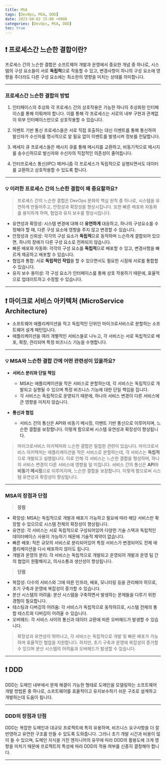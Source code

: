 ```yaml
---
title: MSA
tags: [DevOps, MSA, DDD]
date: 2023-08-02 15:00 +0900
categories: [DevOps, MSA, DDD]
toc: true
---
```


## ❗️ 프로세스간 느슨한 결합이란?

프로세스 간의 느슨한 결합은 소프트웨어 개발과 운영에서 중요한 개념 중 하나로, 시스템의 구성 요소들이 서로 **독립적**으로 작동할 수 있고, 변경사항이 하나의 구성 요소에 영향을 주더라도 다른 구성 요소에는 최소한의 영향을 미치는 상태를 의미합니다.

---

### 프로세스간 느슨한 결합의 방법

1. 인터페이스의 추상화
각 프로세스 간의 상호작용은 가능한 하나의 추상화된 인터페이스를 통해 이뤄져야 합니다. 이를 통해 각 프로세스는 서로의 내부 구현과 관계없이 외부 인터페이스만으로 상호작용할 수 있습니다.

2. 이벤트 기반 통신
프로세스들은 서로 직접 호출하는 대신 이벤트를 통해 통신하여 발신자가 수신자를 명시적으로 알 필요 없이 이벤트를 발생시켜 정보를 전달합니다.

3. 메세지 큐
프로세스들은 메시지 큐를 통해 메시지를 교환하고, 비동기적으로 메시지를 송수신하므로 발신자와 수신자의 직접적인 의존성이 줄어듭니다.

4. 인터프로세스 통신(IPC) 메커니즘
각 프로세스가 독립적으로 실행되면서도 데이터를 교환하고 상호작용할 수 있도록 합니다.

---

### 💡 이러한 프로세스 간의 느슨한 결합이 왜 중요할까요?

> 프로세스 간의 느슨한 결합은 DevOps 문화의 핵심 원칙 중 하나로, 시스템을 유연하게 만들어주고, 안정성과 확장성을 향상시킵니다. 또한 빠른 배포와 자동화를 용이하게 하며, 협업과 유지 보수를 향상시킵니다.

- 유연성과 확장성: 시스템 변경에 대해 더 **유연하게** 대응하고, 하나의 구성요소를 수정해야 할 때, 다른 구성 요소에 영향을 주지 않고 변경할 수 있습니다.
- 안정성과 신뢰성: 각각의 구성 요소가 **독립적**으로 동작하며 느슨하게 결합되어 있으면, 하나의 장애가 다른 구성 요소로 전파되지 않습니다.
- 빠른 배포와 자동화: 각각의 구성 요소를 **독립적**으로 배포할 수 있고, 변경사항을 빠르게 제공하고 배포할 수 있습니다.
- 협업과 통합: 서로 **독립적인 작업**을 할 수 있으면서도 필요한 시점에 서로를 통합할 수 있습니다.
- 유지 보수 용이성: 각 구성 요소가 인터페이스를 통해 상호 작용하기 때문에, 효율적으로 업데이트하고 수정할 수 있습니다.

---

## ❗️ 마이크로 서비스 아키텍처 (**M**icro**S**ervice **A**rchitecture)

- 소프트웨어 애플리케이션을 작고 독립적인 단위인 마이크로서비스로 분할하는 소프트웨어 설계 패턴입니다.
- 애플리케이션을 여러 개별적인 서비스들로 나누고, 각 서비스는 서로 독립적으로 배포, 확장, 관리되며 특정 비즈니스 기능을 수행합니다.

---

### 💡 MSA와 느슨한 결합 간에 어떤 관련성이 있을까요?

- **서비스 분리와 단일 책임**
  - MSA는 애플리케이션을 작은 서비스로 분할하는데, 각 서비스는 독립적으로 개발되고 실행될 수 있으며 특정 비즈니스 기능에 대한 단일 책임을 집니다.
  - 각 서비스는 독립적으로 운영되기 때문에, 하나의 서비스 변경이 다른 서비스에 큰 영향을 미치지 않습니다.

- **통신과 협업**
  - 서비스 간의 통신은 API와 비동기 메시징, 이벤트 기반 통신으로 이루어지며, 느슨한 결합을 보장합니다. 이렇게 함으로써 시스템 유연성과 확장성이 향상됩니다.

> 마이크로서비스 아키텍처와 느슨한 결합은 밀접한 관련이 있습니다. 마이크로서비스 아키텍처는 애플리케이션을 작은 서비스로 분할하는데, 각 서비스는 **독립적**으로 개발되고 실행됩니다. 이로 인해 각 서비스는 느슨한 결합을 형성하며, 하나의 서비스 변경이 다른 서비스에 영향을 덜 미칩니다. 서비스 간의 통신은 **API**와 **비동기 메시징**으로 이루어지며, 느슨한 결합을 보장합니다. 이렇게 함으로써 시스템 유연성과 확장성이 향상됩니다.

---

### MSA의 장점과 단점

> **장점**
- 확장성: MSA는 독립적으로 개발과 배포가 가능하고 필요에 따라 해당 서비스만 확장할 수 있으므로 시스템 전체의 확장성이 향상됩니다.
- 유연성: 각 서비스는 서로 독립적으로 구성되어있어 다양한 기술 스택과 독립적인 데이터베이스 사용이 가능하기 때문에 기술적 제약이 없습니다.
- 빠른 배포: 작은 규모의 서비스로 분리되어있어 특정 서비스가 변경되어도 전체 애플리케이션을 다시 배포하지 않아도 됩니다.
- 개발과 운영의 분리: 각 서비스는 독립적으로 개발되고 운영되어 개발과 운영 팀 간의 협업이 원활해지고, 의사소통과 생산성이 향상됩니다.

> **단점**
- 복잡성: 다수의 서비스와 그에 따른 인프라, 배포, 모니터링 등을 관리해야 하므로, 초기 구축과 운영에 복잡성이 증가할 수 있습니다.
- 분산 시스템의 어려움: 분산 시스템을 구축하면서 발생하는 문제들을 다루기 위한 경험이 필요합니다.
- 테스팅과 디버깅의 어려움: 각 서비스가 독립적으로 동작하므로, 시스템 전체의 통합 테스트와 디버깅이 어려울 수 있습니다.
- 오버헤드: 각 서비스 사이의 통신과 데이터 교환에 따른 오버헤드가 발생할 수 있습니다.

> 확장성과 유연성이 뛰어나고, 각 서비스는 독립적으로 개발 및 빠른 배포가 가능하며 효율적인 협업을 지원합니다. 하지만, 초기 구축과 운영에 복잡성이 증가할 수 있으며 분산 시스템의 어려움과 오버헤드가 발생할 수 있습니다.

---

## ❗️ DDD

DDD는 도메인 내부에서 문제 해결이 가능한 형태로 도메인을 모델링하는 소프트웨어 개발 방법론 중 하나로, 소프트웨어를 효율적이고 유지보수하기 쉬운 구조로 설계하고 개발하는데 도움이 됩니다.

---

### DDD의 장점과 단점

DDD는 복잡한 도메인과 대규모 프로젝트에 특히 유용하며, 비즈니스 요구사항을 더 잘 반영하고 유연한 구조를 만들 수 있도록 도와줍니다. 
그러나 초기 개발 시간과 비용이 많이 들 수 있으며, 도메인 지식을 가진 엔지니어의 유무에 따라 DDD의 활용도에 크게 영향을 미치기 때문에 프로젝트의 특성에 따라 DDD의 적용 여부를 신중히 결정해야 합니다.

---